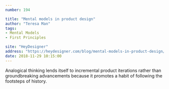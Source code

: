 ```yaml
---
number: 194

title: "Mental models in product design"
author: "Teresa Man"
tags:
- Mental Models
- First Principles

site: "HeyDesigner"
address: "https://heydesigner.com/blog/mental-models-in-product-design/"
date: 2018-11-29 10:15:00
---
```


Analogical thinking lends itself to incremental product iterations rather than groundbreaking advancements because it promotes a habit of following the footsteps of history.
